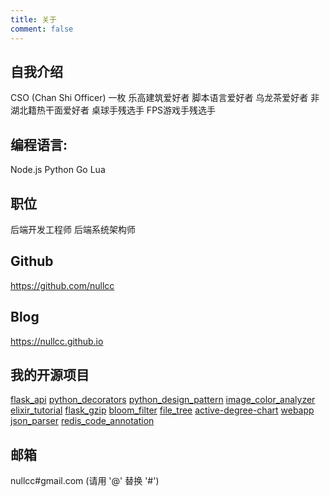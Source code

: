 ```yaml
---
title: 关于
comment: false
---
```


## 自我介绍

CSO (Chan Shi Officer) 一枚
乐高建筑爱好者
脚本语言爱好者
乌龙茶爱好者
非湖北籍热干面爱好者
桌球手残选手
FPS游戏手残选手


## 编程语言:

Node.js
Python
Go
Lua

## 职位

后端开发工程师
后端系统架构师

## Github

https://github.com/nullcc

## Blog

https://nullcc.github.io
    
## 我的开源项目

[flask_api](https://github.com/nullcc/flask_api)
[python_decorators](https://github.com/nullcc/python_decorators)
[python_design_pattern](https://github.com/nullcc/python_design_pattern)
[image_color_analyzer](https://github.com/nullcc/image_color_analyzer)
[elixir_tutorial](https://github.com/nullcc/elixir_tutorial)
[flask_gzip](https://github.com/nullcc/flask_gzip)
[bloom_filter](https://github.com/nullcc/bloom_filter)
[file_tree](https://github.com/nullcc/file_tree)
[active-degree-chart](https://github.com/nullcc/active-degree-chart)
[webapp](https://github.com/nullcc/webapp)
[json_parser](https://github.com/nullcc/json_parser)
[redis_code_annotation](https://github.com/nullcc/redis_code_annotation)
              
## 邮箱

nullcc#gmail.com (请用 '@' 替换 '#')
